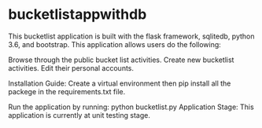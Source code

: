 # bucketlistappwithdb
This bucketlist application is built with the flask framework, sqlitedb, python 3.6, and bootstrap. This application allows users do the following:

Browse through the public bucket list activities.
Create new bucketlist activities.
Edit their personal accounts.

Installation Guide:
Create a virtual environment then pip install all the packege in the requirements.txt file.

Run the application by running: python bucketlist.py
Application Stage: This application is currently at unit testing stage.
